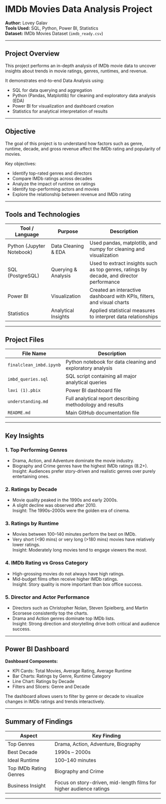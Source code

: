 # IMDb Movies Data Analysis Project

**Author:** Lovey Galav  
**Tools Used:** SQL, Python, Power BI, Statistics  
**Dataset:** IMDb Movies Dataset (`imdb_ready.csv`)

---

## Project Overview

This project performs an in-depth analysis of IMDb movie data to uncover insights about trends in movie ratings, genres, runtimes, and revenue.

It demonstrates end-to-end Data Analysis using:
- SQL for data querying and aggregation  
- Python (Pandas, Matplotlib) for cleaning and exploratory data analysis (EDA)  
- Power BI for visualization and dashboard creation  
- Statistics for analytical interpretation of results  

---

## Objective

The goal of this project is to understand how factors such as genre, runtime, decade, and gross revenue affect the IMDb rating and popularity of movies.

Key objectives:
- Identify top-rated genres and directors  
- Compare IMDb ratings across decades  
- Analyze the impact of runtime on ratings  
- Identify top-performing actors and movies  
- Explore the relationship between revenue and IMDb rating  

---

## Tools and Technologies

| Tool / Language | Purpose | Description |
|------------------|----------|-------------|
| Python (Jupyter Notebook) | Data Cleaning & EDA | Used pandas, matplotlib, and numpy for cleaning and visualization |
| SQL (PostgreSQL) | Querying & Analysis | Used to extract insights such as top genres, ratings by decade, and director performance |
| Power BI | Visualization | Created an interactive dashboard with KPIs, filters, and visual charts |
| Statistics | Analytical Insights | Applied statistical measures to interpret data relationships |

---

## Project Files

| File Name | Description |
|------------|-------------|
| `finalclean_imbd.ipynb` | Python notebook for data cleaning and exploratory analysis |
| `imbd_queries.sql` | SQL script containing all major analytical queries |
| `lavi (1).pbix` | Power BI dashboard file |
| `understanding.md` | Full analytical report describing methodology and results |
| `README.md` | Main GitHub documentation file |

---

## Key Insights

### 1. Top Performing Genres
- Drama, Action, and Adventure dominate the movie industry.  
- Biography and Crime genres have the highest IMDb ratings (8.2+).  
Insight: Audiences prefer story-driven and realistic genres over purely entertaining ones.

### 2. Ratings by Decade
- Movie quality peaked in the 1990s and early 2000s.  
- A slight decline was observed after 2010.  
Insight: The 1990s–2000s were the golden era of cinema.

### 3. Ratings by Runtime
- Movies between 100–140 minutes perform the best on IMDb.  
- Very short (<90 mins) or very long (>180 mins) movies have relatively lower ratings.  
Insight: Moderately long movies tend to engage viewers the most.

### 4. IMDb Rating vs Gross Category
- High-grossing movies do not always have high ratings.  
- Mid-budget films often receive higher IMDb ratings.  
Insight: Story quality is more important than box office success.

### 5. Director and Actor Performance
- Directors such as Christopher Nolan, Steven Spielberg, and Martin Scorsese consistently top the charts.  
- Drama and Action genres dominate top IMDb lists.  
Insight: Strong direction and storytelling drive both critical and audience success.

---

## Power BI Dashboard

**Dashboard Components:**
- KPI Cards: Total Movies, Average Rating, Average Runtime  
- Bar Charts: Ratings by Genre, Runtime Category  
- Line Chart: Ratings by Decade  
- Filters and Slicers: Genre and Decade  

The dashboard allows users to filter by genre or decade to visualize changes in IMDb ratings and trends interactively.

---

## Summary of Findings

| Aspect | Key Finding |
|--------|--------------|
| Top Genres | Drama, Action, Adventure, Biography |
| Best Decade | 1990s – 2000s |
| Ideal Runtime | 100–140 minutes |
| Top IMDb Rating Genres | Biography and Crime |
| Business Insight | Focus on story-driven, mid-length films for higher audience ratings |

---
